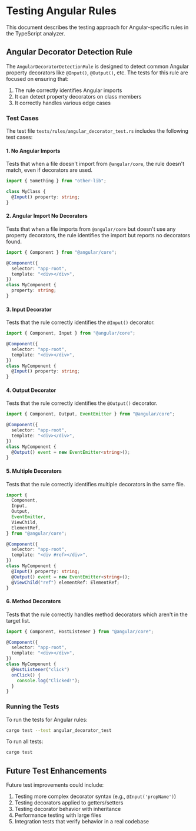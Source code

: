 # Testing Angular Rules

This document describes the testing approach for Angular-specific rules in the TypeScript analyzer.

## Angular Decorator Detection Rule

The `AngularDecoratorDetectionRule` is designed to detect common Angular property decorators like `@Input()`, `@Output()`, etc. The tests for this rule are focused on ensuring that:

1. The rule correctly identifies Angular imports
2. It can detect property decorators on class members
3. It correctly handles various edge cases

### Test Cases

The test file `tests/rules/angular_decorator_test.rs` includes the following test cases:

#### 1. No Angular Imports

Tests that when a file doesn't import from `@angular/core`, the rule doesn't match, even if decorators are used.

```typescript
import { Something } from "other-lib";

class MyClass {
  @Input() property: string;
}
```

#### 2. Angular Import No Decorators

Tests that when a file imports from `@angular/core` but doesn't use any property decorators, the rule identifies the import but reports no decorators found.

```typescript
import { Component } from "@angular/core";

@Component({
  selector: "app-root",
  template: "<div></div>",
})
class MyComponent {
  property: string;
}
```

#### 3. Input Decorator

Tests that the rule correctly identifies the `@Input()` decorator.

```typescript
import { Component, Input } from "@angular/core";

@Component({
  selector: "app-root",
  template: "<div></div>",
})
class MyComponent {
  @Input() property: string;
}
```

#### 4. Output Decorator

Tests that the rule correctly identifies the `@Output()` decorator.

```typescript
import { Component, Output, EventEmitter } from "@angular/core";

@Component({
  selector: "app-root",
  template: "<div></div>",
})
class MyComponent {
  @Output() event = new EventEmitter<string>();
}
```

#### 5. Multiple Decorators

Tests that the rule correctly identifies multiple decorators in the same file.

```typescript
import {
  Component,
  Input,
  Output,
  EventEmitter,
  ViewChild,
  ElementRef,
} from "@angular/core";

@Component({
  selector: "app-root",
  template: "<div #ref></div>",
})
class MyComponent {
  @Input() property: string;
  @Output() event = new EventEmitter<string>();
  @ViewChild("ref") elementRef: ElementRef;
}
```

#### 6. Method Decorators

Tests that the rule correctly handles method decorators which aren't in the target list.

```typescript
import { Component, HostListener } from "@angular/core";

@Component({
  selector: "app-root",
  template: "<div></div>",
})
class MyComponent {
  @HostListener("click")
  onClick() {
    console.log("Clicked!");
  }
}
```

### Running the Tests

To run the tests for Angular rules:

```bash
cargo test --test angular_decorator_test
```

To run all tests:

```bash
cargo test
```

## Future Test Enhancements

Future test improvements could include:

1. Testing more complex decorator syntax (e.g., `@Input('propName')`)
2. Testing decorators applied to getters/setters
3. Testing decorator behavior with inheritance
4. Performance testing with large files
5. Integration tests that verify behavior in a real codebase
